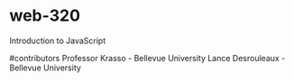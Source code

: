 # web-320
Introduction to JavaScript

 #contributors
 Professor Krasso - Bellevue University
 Lance Desrouleaux - Bellevue University
 

